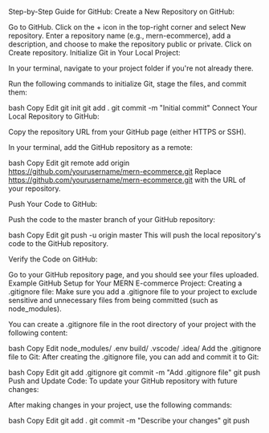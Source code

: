 Step-by-Step Guide for GitHub:
Create a New Repository on GitHub:

Go to GitHub.
Click on the + icon in the top-right corner and select New repository.
Enter a repository name (e.g., mern-ecommerce), add a description, and choose to make the repository public or private.
Click on Create repository.
Initialize Git in Your Local Project:

In your terminal, navigate to your project folder if you're not already there.

Run the following commands to initialize Git, stage the files, and commit them:

bash
Copy
Edit
git init
git add .
git commit -m "Initial commit"
Connect Your Local Repository to GitHub:

Copy the repository URL from your GitHub page (either HTTPS or SSH).

In your terminal, add the GitHub repository as a remote:

bash
Copy
Edit
git remote add origin https://github.com/yourusername/mern-ecommerce.git
Replace https://github.com/yourusername/mern-ecommerce.git with the URL of your repository.

Push Your Code to GitHub:

Push the code to the master branch of your GitHub repository:

bash
Copy
Edit
git push -u origin master
This will push the local repository's code to the GitHub repository.

Verify the Code on GitHub:

Go to your GitHub repository page, and you should see your files uploaded.
Example GitHub Setup for Your MERN E-commerce Project:
Creating a .gitignore file: Make sure you add a .gitignore file to your project to exclude sensitive and unnecessary files from being committed (such as node_modules).

You can create a .gitignore file in the root directory of your project with the following content:

bash
Copy
Edit
node_modules/
.env
build/
.vscode/
.idea/
Add the .gitignore file to Git: After creating the .gitignore file, you can add and commit it to Git:

bash
Copy
Edit
git add .gitignore
git commit -m "Add .gitignore file"
git push
Push and Update Code:
To update your GitHub repository with future changes:

After making changes in your project, use the following commands:

bash
Copy
Edit
git add .
git commit -m "Describe your changes"
git push
